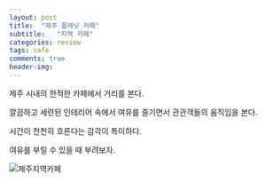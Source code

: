 ```yaml
---
layout: post
title:  "제주 플래닛 카페"
subtitle:   "지역 카페"
categories: review
tags: cafe
comments: true
header-img: 
---
```


제주 시내의 한적한 카페에서 거리를 본다. 

깔끔하고 세련된 인테리어 속에서 여유를 즐기면서 관관객들의 움직임을 본다. 

시간이 천천히 흐른다는 감각이 특이하다. 

여유를 부릴 수 있을 때 부려보자. 

 ![제주지역카페](https://youngsungson.github.io/assets/img/review/20220222-reivew-cafe-jeju.jpg)

 

  
 
  
 

